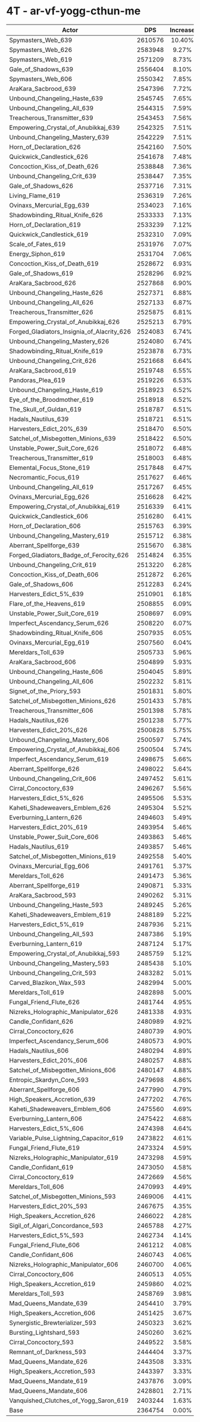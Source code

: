 # 4T - ar-vf-yogg-cthun-me
| Actor | DPS | Increase |
|---|:---:|:---:|
|Spymasters_Web_639|2610576|10.40%|
|Spymasters_Web_626|2583948|9.27%|
|Spymasters_Web_619|2571209|8.73%|
|Gale_of_Shadows_639|2556404|8.10%|
|Spymasters_Web_606|2550342|7.85%|
|AraKara_Sacbrood_639|2547396|7.72%|
|Unbound_Changeling_Haste_639|2545745|7.65%|
|Unbound_Changeling_All_639|2544315|7.59%|
|Treacherous_Transmitter_639|2543453|7.56%|
|Empowering_Crystal_of_Anubikkaj_639|2542325|7.51%|
|Unbound_Changeling_Mastery_639|2542229|7.51%|
|Horn_of_Declaration_626|2542160|7.50%|
|Quickwick_Candlestick_626|2541678|7.48%|
|Concoction_Kiss_of_Death_626|2538848|7.36%|
|Unbound_Changeling_Crit_639|2538447|7.35%|
|Gale_of_Shadows_626|2537716|7.31%|
|Living_Flame_619|2536319|7.26%|
|Ovinaxs_Mercurial_Egg_639|2534023|7.16%|
|Shadowbinding_Ritual_Knife_626|2533333|7.13%|
|Horn_of_Declaration_619|2533239|7.12%|
|Quickwick_Candlestick_619|2532310|7.09%|
|Scale_of_Fates_619|2531976|7.07%|
|Energy_Siphon_619|2531704|7.06%|
|Concoction_Kiss_of_Death_619|2528672|6.93%|
|Gale_of_Shadows_619|2528296|6.92%|
|AraKara_Sacbrood_626|2527868|6.90%|
|Unbound_Changeling_Haste_626|2527371|6.88%|
|Unbound_Changeling_All_626|2527133|6.87%|
|Treacherous_Transmitter_626|2525875|6.81%|
|Empowering_Crystal_of_Anubikkaj_626|2525213|6.79%|
|Forged_Gladiators_Insignia_of_Alacrity_626|2524083|6.74%|
|Unbound_Changeling_Mastery_626|2524080|6.74%|
|Shadowbinding_Ritual_Knife_619|2523878|6.73%|
|Unbound_Changeling_Crit_626|2521668|6.64%|
|AraKara_Sacbrood_619|2519748|6.55%|
|Pandoras_Plea_619|2519226|6.53%|
|Unbound_Changeling_Haste_619|2518923|6.52%|
|Eye_of_the_Broodmother_619|2518918|6.52%|
|The_Skull_of_Guldan_619|2518787|6.51%|
|Hadals_Nautilus_639|2518721|6.51%|
|Harvesters_Edict_20%_639|2518470|6.50%|
|Satchel_of_Misbegotten_Minions_639|2518422|6.50%|
|Unstable_Power_Suit_Core_626|2518072|6.48%|
|Treacherous_Transmitter_619|2518003|6.48%|
|Elemental_Focus_Stone_619|2517848|6.47%|
|Necromantic_Focus_619|2517627|6.46%|
|Unbound_Changeling_All_619|2517267|6.45%|
|Ovinaxs_Mercurial_Egg_626|2516628|6.42%|
|Empowering_Crystal_of_Anubikkaj_619|2516339|6.41%|
|Quickwick_Candlestick_606|2516280|6.41%|
|Horn_of_Declaration_606|2515763|6.39%|
|Unbound_Changeling_Mastery_619|2515712|6.38%|
|Aberrant_Spellforge_639|2515670|6.38%|
|Forged_Gladiators_Badge_of_Ferocity_626|2514824|6.35%|
|Unbound_Changeling_Crit_619|2513220|6.28%|
|Concoction_Kiss_of_Death_606|2512872|6.26%|
|Gale_of_Shadows_606|2512283|6.24%|
|Harvesters_Edict_5%_639|2510901|6.18%|
|Flare_of_the_Heavens_619|2508855|6.09%|
|Unstable_Power_Suit_Core_619|2508697|6.09%|
|Imperfect_Ascendancy_Serum_626|2508220|6.07%|
|Shadowbinding_Ritual_Knife_606|2507935|6.05%|
|Ovinaxs_Mercurial_Egg_619|2507560|6.04%|
|Mereldars_Toll_639|2505733|5.96%|
|AraKara_Sacbrood_606|2504899|5.93%|
|Unbound_Changeling_Haste_606|2504045|5.89%|
|Unbound_Changeling_All_606|2502232|5.81%|
|Signet_of_the_Priory_593|2501831|5.80%|
|Satchel_of_Misbegotten_Minions_626|2501433|5.78%|
|Treacherous_Transmitter_606|2501398|5.78%|
|Hadals_Nautilus_626|2501238|5.77%|
|Harvesters_Edict_20%_626|2500828|5.75%|
|Unbound_Changeling_Mastery_606|2500597|5.74%|
|Empowering_Crystal_of_Anubikkaj_606|2500504|5.74%|
|Imperfect_Ascendancy_Serum_619|2498675|5.66%|
|Aberrant_Spellforge_626|2498022|5.64%|
|Unbound_Changeling_Crit_606|2497452|5.61%|
|Cirral_Concoctory_639|2496267|5.56%|
|Harvesters_Edict_5%_626|2495506|5.53%|
|Kaheti_Shadeweavers_Emblem_626|2495304|5.52%|
|Everburning_Lantern_626|2494603|5.49%|
|Harvesters_Edict_20%_619|2493954|5.46%|
|Unstable_Power_Suit_Core_606|2493863|5.46%|
|Hadals_Nautilus_619|2493857|5.46%|
|Satchel_of_Misbegotten_Minions_619|2492558|5.40%|
|Ovinaxs_Mercurial_Egg_606|2491761|5.37%|
|Mereldars_Toll_626|2491473|5.36%|
|Aberrant_Spellforge_619|2490871|5.33%|
|AraKara_Sacbrood_593|2490262|5.31%|
|Unbound_Changeling_Haste_593|2489245|5.26%|
|Kaheti_Shadeweavers_Emblem_619|2488189|5.22%|
|Harvesters_Edict_5%_619|2487936|5.21%|
|Unbound_Changeling_All_593|2487386|5.19%|
|Everburning_Lantern_619|2487124|5.17%|
|Empowering_Crystal_of_Anubikkaj_593|2485759|5.12%|
|Unbound_Changeling_Mastery_593|2485438|5.10%|
|Unbound_Changeling_Crit_593|2483282|5.01%|
|Carved_Blazikon_Wax_593|2482994|5.00%|
|Mereldars_Toll_619|2482898|5.00%|
|Fungal_Friend_Flute_626|2481744|4.95%|
|Nizreks_Holographic_Manipulator_626|2481338|4.93%|
|Candle_Confidant_626|2480989|4.92%|
|Cirral_Concoctory_626|2480739|4.90%|
|Imperfect_Ascendancy_Serum_606|2480573|4.90%|
|Hadals_Nautilus_606|2480294|4.89%|
|Harvesters_Edict_20%_606|2480257|4.88%|
|Satchel_of_Misbegotten_Minions_606|2480147|4.88%|
|Entropic_Skardyn_Core_593|2479698|4.86%|
|Aberrant_Spellforge_606|2477990|4.79%|
|High_Speakers_Accretion_639|2477202|4.76%|
|Kaheti_Shadeweavers_Emblem_606|2475560|4.69%|
|Everburning_Lantern_606|2475422|4.68%|
|Harvesters_Edict_5%_606|2474398|4.64%|
|Variable_Pulse_Lightning_Capacitor_619|2473822|4.61%|
|Fungal_Friend_Flute_619|2473324|4.59%|
|Nizreks_Holographic_Manipulator_619|2473298|4.59%|
|Candle_Confidant_619|2473050|4.58%|
|Cirral_Concoctory_619|2472669|4.56%|
|Mereldars_Toll_606|2470993|4.49%|
|Satchel_of_Misbegotten_Minions_593|2469006|4.41%|
|Harvesters_Edict_20%_593|2467675|4.35%|
|High_Speakers_Accretion_626|2466022|4.28%|
|Sigil_of_Algari_Concordance_593|2465788|4.27%|
|Harvesters_Edict_5%_593|2462734|4.14%|
|Fungal_Friend_Flute_606|2461212|4.08%|
|Candle_Confidant_606|2460743|4.06%|
|Nizreks_Holographic_Manipulator_606|2460700|4.06%|
|Cirral_Concoctory_606|2460513|4.05%|
|High_Speakers_Accretion_619|2459860|4.02%|
|Mereldars_Toll_593|2458769|3.98%|
|Mad_Queens_Mandate_639|2454410|3.79%|
|High_Speakers_Accretion_606|2451425|3.67%|
|Synergistic_Brewterializer_593|2450323|3.62%|
|Bursting_Lightshard_593|2450260|3.62%|
|Cirral_Concoctory_593|2449522|3.58%|
|Remnant_of_Darkness_593|2444404|3.37%|
|Mad_Queens_Mandate_626|2443508|3.33%|
|High_Speakers_Accretion_593|2443397|3.33%|
|Mad_Queens_Mandate_619|2437876|3.09%|
|Mad_Queens_Mandate_606|2428801|2.71%|
|Vanquished_Clutches_of_Yogg_Saron_619|2403244|1.63%|
|Base|2364754|0.00%|

